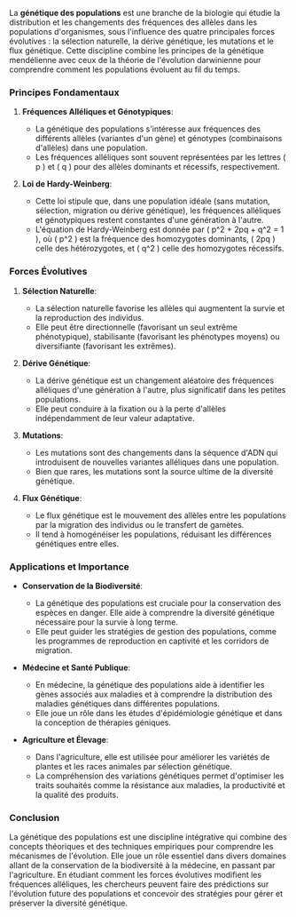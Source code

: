 La **génétique des populations** est une branche de la biologie qui étudie la distribution et les changements des fréquences des allèles dans les populations d'organismes, sous l'influence des quatre principales forces évolutives : la sélection naturelle, la dérive génétique, les mutations et le flux génétique. Cette discipline combine les principes de la génétique mendélienne avec ceux de la théorie de l'évolution darwinienne pour comprendre comment les populations évoluent au fil du temps.

### Principes Fondamentaux

1. **Fréquences Alléliques et Génotypiques**:
    - La génétique des populations s'intéresse aux fréquences des différents allèles (variantes d'un gène) et génotypes (combinaisons d'allèles) dans une population.
    - Les fréquences alléliques sont souvent représentées par les lettres \( p \) et \( q \) pour des allèles dominants et récessifs, respectivement.

2. **Loi de Hardy-Weinberg**:
    - Cette loi stipule que, dans une population idéale (sans mutation, sélection, migration ou dérive génétique), les fréquences alléliques et génotypiques restent constantes d'une génération à l'autre.
    - L'équation de Hardy-Weinberg est donnée par \( p^2 + 2pq + q^2 = 1 \), où \( p^2 \) est la fréquence des homozygotes dominants, \( 2pq \) celle des hétérozygotes, et \( q^2 \) celle des homozygotes récessifs.

### Forces Évolutives

1. **Sélection Naturelle**:
    - La sélection naturelle favorise les allèles qui augmentent la survie et la reproduction des individus.
    - Elle peut être directionnelle (favorisant un seul extrême phénotypique), stabilisante (favorisant les phénotypes moyens) ou diversifiante (favorisant les extrêmes).

2. **Dérive Génétique**:
    - La dérive génétique est un changement aléatoire des fréquences alléliques d'une génération à l'autre, plus significatif dans les petites populations.
    - Elle peut conduire à la fixation ou à la perte d'allèles indépendamment de leur valeur adaptative.

3. **Mutations**:
    - Les mutations sont des changements dans la séquence d'ADN qui introduisent de nouvelles variantes alléliques dans une population.
    - Bien que rares, les mutations sont la source ultime de la diversité génétique.

4. **Flux Génétique**:
    - Le flux génétique est le mouvement des allèles entre les populations par la migration des individus ou le transfert de gamètes.
    - Il tend à homogénéiser les populations, réduisant les différences génétiques entre elles.

### Applications et Importance

- **Conservation de la Biodiversité**:
    - La génétique des populations est cruciale pour la conservation des espèces en danger. Elle aide à comprendre la diversité génétique nécessaire pour la survie à long terme.
    - Elle peut guider les stratégies de gestion des populations, comme les programmes de reproduction en captivité et les corridors de migration.

- **Médecine et Santé Publique**:
    - En médecine, la génétique des populations aide à identifier les gènes associés aux maladies et à comprendre la distribution des maladies génétiques dans différentes populations.
    - Elle joue un rôle dans les études d'épidémiologie génétique et dans la conception de thérapies géniques.

- **Agriculture et Élevage**:
    - Dans l'agriculture, elle est utilisée pour améliorer les variétés de plantes et les races animales par sélection génétique.
    - La compréhension des variations génétiques permet d'optimiser les traits souhaités comme la résistance aux maladies, la productivité et la qualité des produits.

### Conclusion

La génétique des populations est une discipline intégrative qui combine des concepts théoriques et des techniques empiriques pour comprendre les mécanismes de l'évolution. Elle joue un rôle essentiel dans divers domaines allant de la conservation de la biodiversité à la médecine, en passant par l'agriculture. En étudiant comment les forces évolutives modifient les fréquences alléliques, les chercheurs peuvent faire des prédictions sur l'évolution future des populations et concevoir des stratégies pour gérer et préserver la diversité génétique.